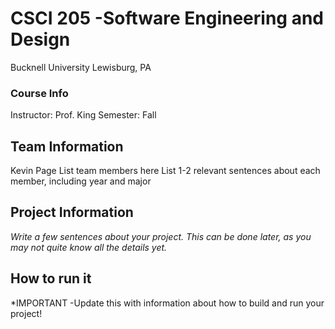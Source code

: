 # CSCI 205 -Software Engineering and Design
Bucknell University  Lewisburg, PA
### Course Info
Instructor: Prof. King 
Semester: Fall
## Team Information
Kevin Page 
List team members here 
List 1-2 relevant sentences about each member, including year and major
## Project Information
*Write a few sentences about your project. This can be done later, as you may not quite know all the details yet.*
## How to run it
*IMPORTANT -Update this with information about how to build and run your project!